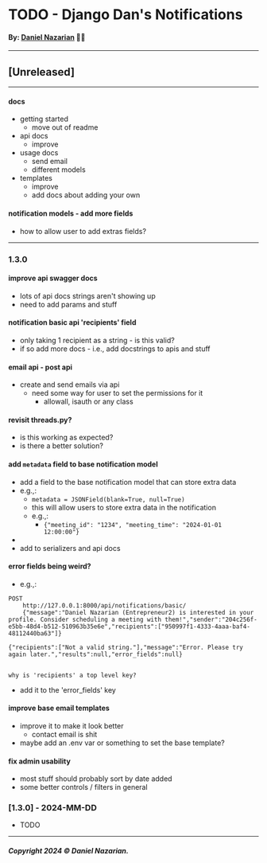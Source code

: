 # TODO - Django Dan's Notifications
#### By: [Daniel Nazarian](https://danielnazarian) 🐧👹

-------------------------------------------------------
## [Unreleased]
-----




#### docs
- getting started
    - move out of readme
- api docs
    - improve
- usage docs
    - send email
    - different models
- templates
    - improve
    - add docs about adding your own



#### notification models - add more fields
- how to allow user to add extras fields?



-----
### 1.3.0



#### improve api swagger docs
- lots of api docs strings aren't showing up
- need to add params and stuff


#### notification basic api 'recipients' field
- only taking 1 recipient as a string - is this valid?
- if so add more docs - i.e., add docstrings to apis and stuff




#### email api - post api
- create and send emails via api
    - need some way for user to set the permissions for it
        - allowall, isauth or any class








#### revisit threads.py?
- is this working as expected?
- is there a better solution?







#### add `metadata` field to base notification model
- add a field to the base notification model that can store extra data
- e.g.,:
    - `metadata = JSONField(blank=True, null=True)`
    - this will allow users to store extra data in the notification
    - e.g.,:
        - `{"meeting_id": "1234", "meeting_time": "2024-01-01 12:00:00"}`
-
- add to serializers and api docs






#### error fields being weird?
- e.g.,:
```
POST
	http://127.0.0.1:8000/api/notifications/basic/
    {"message":"Daniel Nazarian (Entrepreneur2) is interested in your profile. Consider scheduling a meeting with them!","sender":"204c256f-e5bb-48d4-b512-510963b35e6e","recipients":["950997f1-4333-4aaa-baf4-48112440ba63"]}

{"recipients":["Not a valid string."],"message":"Error. Please try again later.","results":null,"error_fields":null}


why is 'recipients' a top level key?
```
- add it to the 'error_fields' key




#### improve base email templates
- improve it to make it look better
    - contact email is shit
- maybe add an .env var or something to set the base template?




#### fix admin usability
- most stuff should probably sort by date added
- some better controls / filters in general




### [1.3.0] - 2024-MM-DD
- TODO

-------------------------------------------------------

##### Copyright 2024 © Daniel Nazarian.
